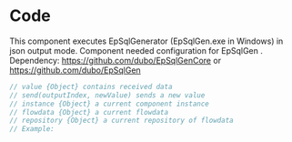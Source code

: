 # Code

This component executes  EpSqlGenerator (EpSqlGen.exe  in Windows) in json output mode.
Component needed configuration for EpSqlGen .
Dependency: https://github.com/dubo/EpSqlGenCore  or https://github.com/dubo/EpSqlGen

```javascript
// value {Object} contains received data
// send(outputIndex, newValue) sends a new value
// instance {Object} a current component instance
// flowdata {Object} a current flowdata
// repository {Object} a current repository of flowdata
// Example:


```